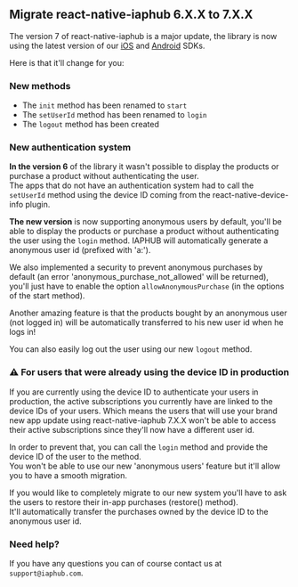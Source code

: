 ## Migrate react-native-iaphub 6.X.X to 7.X.X

The version 7 of react-native-iaphub is a major update, the library is now using the latest version of our [iOS](https://github.com/iaphub/iaphub-ios-sdk) and [Android](https://github.com/iaphub/iaphub-android-sdk) SDKs.

Here is that it'll change for you:

### New methods

- The `init` method has been renamed to `start`
- The `setUserId` method has been renamed to `login`
- The `logout` method has been created

### New authentication system

**In the version 6** of the library it wasn't possible to display the products or purchase a product without authenticating the user.<br/>
The apps that do not have an authentication system had to call the `setUserId` method using the device ID coming from the react-native-device-info plugin.

**The new version** is now supporting anonymous users by default, you'll be able to display the products or purchase a product without authenticating the user using the `login` method. IAPHUB will automatically generate a anonymous user id (prefixed with 'a:').<br/>

We also implemented a security to prevent anonymous purchases by default (an error 'anonymous_purchase_not_allowed' will be returned), you'll just have to enable the option `allowAnonymousPurchase` (in the options of the start method).

Another amazing feature is that the products bought by an anonymous user (not logged in) will be automatically transferred to his new user id when he logs in!

You can also easily log out the user using our new `logout` method.

### ⚠ For users that were already using the device ID in production

If you are currently using the device ID to authenticate your users in production, the active subscriptions you currently have are linked to the device IDs of your users.
Which means the users that will use your brand new app update using react-native-iaphub 7.X.X won't be able to access their active subscriptions since they'll now have a different user id.

In order to prevent that, you can call the `login` method and provide the device ID of the user to the method.<br/>
You won't be able to use our new 'anonymous users' feature but it'll allow you to have a smooth migration.

If you would like to completely migrate to our new system you'll have to ask the users to restore their in-app purchases (restore() method).<br/>
It'll automatically transfer the purchases owned by the device ID to the anonymous user id.

### Need help?

If you have any questions you can of course contact us at `support@iaphub.com`.